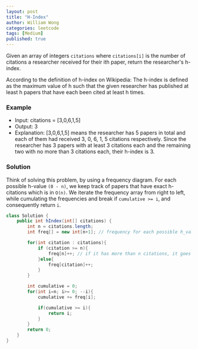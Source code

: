 ```yaml
---
layout: post
title: "H-Index"
author: William Wong
categories: leetcode
tags: [Medium]
published: true
---
```


Given an array of integers `citations` where `citations[i]` is the number of citations a researcher received for their ith paper, return the researcher's h-index.

According to the definition of h-index on Wikipedia: The h-index is defined as the maximum value of h such that the given researcher has published at least h papers that have each been cited at least h times.

### Example
- Input: citations = [3,0,6,1,5]
- Output: 3
- Explanation: [3,0,6,1,5] means the researcher has 5 papers in total and each of them had received 3, 0, 6, 1, 5 citations respectively.
Since the researcher has 3 papers with at least 3 citations each and the remaining two with no more than 3 citations each, their h-index is 3.

### Solution 
Think of solving this problem, by using a frequency diagram. For each possible h-value `(0 - n)`, we keep track of papers that have exact h-citations which is in `O(n)`.
We iterate the frequency array from right to left, while cumulating the frequencies and break if `cumulative >= i`, and consequently return `i`.

```java
class Solution {
    public int hIndex(int[] citations) {
        int n = citations.length;
        int freq[] = new int[n+1]; // frequency for each possible h_value

        for(int citation : citations){
            if (citation >= n){
                freq[n]++; // if it has more than n citations, it goes to h=n.
            }else{
                freq[citation]++;
            }
        }

        int cumulative = 0;
        for(int i=n; i>= 0; --i){
            cumulative += freq[i];

            if(cumulative >= i){
                return i;
            }
        }
        return 0;
    }
}
```
